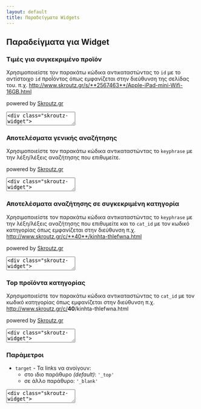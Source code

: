 ```yaml
---
layout: default
title: Παραδείγματα Widgets
---
```

## Παραδείγματα για Widget

### Τιμές για συγκεκριμένο προϊόν

Χρησιμοποιείστε τον παρακάτω κώδικα αντικαταστώντας το `id` με το
αντίστοιχο `id` προΪόντος όπως εμφανίζεται στην διεύθυνση της σελίδας
του. π.χ. http://www.skroutz.gr/s/**2567463**/Apple-iPad-mini-Wifi-16GB.html


<div class="skroutz-widget">
<script type="text/javascript" src="http://www.skroutz.gr/javascripts/widget-v1.js" charset="utf-8"></script>
<script type="text/javascript" charset="utf-8" >
  new SkroutzWidget().display_sku({id:2567463});
</script>
<p class="skwidget-footer">powered by <a href="http://www.skroutz.gr/" title="Skroutz.gr">Skroutz.gr</a></p>
</div>

<div><textarea>
<div class="skroutz-widget">
<script type="text/javascript" src="http://www.skroutz.gr/javascripts/widget-v1.js" charset="utf-8"></script>
<script type="text/javascript" charset="utf-8" >
  new SkroutzWidget().display_sku({id:84224});
</script>
<p class="skwidget-footer">powered by <a href="http://www.skroutz.gr/" title="Skroutz.gr">Skroutz.gr</a></p>
</div>
</textarea></div>

### Αποτελέσματα γενικής αναζήτησης

Χρησιμοποιείστε τον παρακάτω κώδικα αντικαταστώντας το `keyphrase` με
την λέξη/λέξεις αναζήτησης που επιθυμείτε.

<div class="skroutz-widget">
<script type="text/javascript" src="http://www.skroutz.gr/javascripts/widget-v1.js" charset="utf-8"></script>
<script type="text/javascript" charset="utf-8" >
  new SkroutzWidget().display_popular({keyphrase:'samsung'});
</script>
<p class="skwidget-footer">powered by <a href="http://www.skroutz.gr/" title="Skroutz.gr">Skroutz.gr</a></p>
</div>
    
<div><textarea>
<div class="skroutz-widget">
  <script type="text/javascript" src="http://www.skroutz.gr/javascripts/widget-v1.js" charset="utf-8"></script>
  <script type="text/javascript" charset="utf-8" >
    new SkroutzWidget().display_popular({keyphrase:'samsung'});
  </script>
  <p class="skwidget-footer">powered by <a href="http://www.skroutz.gr/" title="Skroutz.gr">Skroutz.gr</a></p>
</div>
</textarea></div>

### Αποτελέσματα αναζήτησης σε συγκεκριμένη κατηγορία

Χρησιμοποιείστε τον παρακάτω κώδικα αντικαταστώντας το `keyphrase` με
την λέξη/λέξεις αναζήτησης που επιθυμείτε και τo `cat_id` με τον κωδικό
κατηγορίας όπως εμφανίζεται στην διεύθυνση
π.χ. http://www.skroutz.gr/c/**40**/kinhta-thlefwna.html

<div class="skroutz-widget">
<script type="text/javascript" src="http://www.skroutz.gr/javascripts/widget-v1.js" charset="utf-8"></script>
<script type="text/javascript" charset="utf-8" >
  new SkroutzWidget().display_popular({cat_id:40, keyphrase:'iphone'});
</script>
<p class="skwidget-footer">powered by <a href="http://www.skroutz.gr/" title="Skroutz.gr">Skroutz.gr</a></p>
</div>

<div><textarea>
<div class="skroutz-widget">
  <script type="text/javascript" src="http://www.skroutz.gr/javascripts/widget-v1.js" charset="utf-8"></script>
  <script type="text/javascript" charset="utf-8" >
    new SkroutzWidget().display_popular({cat_id:40, keyphrase:'iphone'});
  </script>
  <p class="skwidget-footer">powered by <a href="http://www.skroutz.gr/" title="Skroutz.gr">Skroutz.gr</a></p>
</div>
</textarea></div>

### Top προϊόντα κατηγορίας 

Χρησιμοποιείστε τον παρακάτω κώδικα αντικαταστώντας τo `cat_id` με τον
κωδικό κατηγορίας όπως εμφανίζεται στην διεύθυνση
π.χ. http://www.skroutz.gr/c/<b>40</b>/kinhta-thlefwna.html

<div class="skroutz-widget">
<script type="text/javascript" src="http://www.skroutz.gr/javascripts/widget-v1.js" charset="utf-8"></script>
<script type="text/javascript" charset="utf-8" >
  new SkroutzWidget().display_popular({cat_id:40});
</script>
<p class="skwidget-footer">powered by <a href="http://www.skroutz.gr/" title="Skroutz.gr">Skroutz.gr</a></p>
</div>

<div><textarea>
<div class="skroutz-widget">
  <script type="text/javascript" src="http://www.skroutz.gr/javascripts/widget-v1.js" charset="utf-8"></script>
  <script type="text/javascript" charset="utf-8" >
    new SkroutzWidget().display_popular({cat_id:40});
  </script>
  <p class="skwidget-footer">powered by <a href="http://www.skroutz.gr/" title="Skroutz.gr">Skroutz.gr</a></p>
</div>
</textarea></div>

### Παράμετροι

* `target` - Τα links να ανοίγουν:
  * στο ιδιο παράθυρο *(default)*: `'_top'`
  * σε άλλο παράθυρο: `'_blank'`

<div><textarea>
<div class="skroutz-widget">
  <script type="text/javascript" src="http://www.skroutz.gr/javascripts/widget-v1.js" charset="utf-8"></script>
  <script type="text/javascript" charset="utf-8" >
    new SkroutzWidget({target:'_blank'}).display_popular({cat_id:40});
  </script>
  <p class="skwidget-footer">powered by <a href="http://www.skroutz.gr/" title="Skroutz.gr">Skroutz.gr</a></p>
</div>
</textarea></div>
